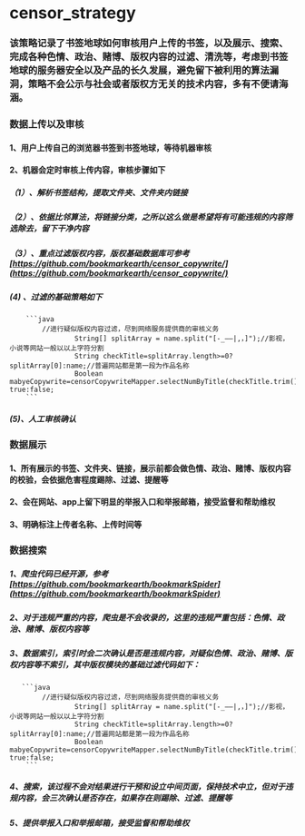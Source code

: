 # censor_strategy

### 该策略记录了书签地球如何审核用户上传的书签，以及展示、搜索、完成各种色情、政治、赌博、版权内容的过滤、清洗等，考虑到书签地球的服务器安全以及产品的长久发展，避免留下被利用的算法漏洞，策略不会公示与社会或者版权方无关的技术内容，多有不便请海涵。

### 数据上传以及审核
#### 1、用户上传自己的浏览器书签到书签地球，等待机器审核
#### 2、机器会定时审核上传内容，审核步骤如下
##### （1）、解析书签结构，提取文件夹、文件夹内链接
##### （2）、依据比邻算法，将链接分类，之所以这么做是希望将有可能违规的内容筛选除去，留下干净内容
##### （3）、重点过滤版权内容，版权基础数据库可参考[https://github.com/bookmarkearth/censor_copywrite/](https://github.com/bookmarkearth/censor_copywrite/)
#####  (4) 、过滤的基础策略如下
        ```java
          	//进行疑似版权内容过滤，尽到网络服务提供商的审核义务
    				String[] splitArray = name.split("[-_——|,，]");//影视，小说等网站一般以以上字符分割
    				String checkTitle=splitArray.length>=0?splitArray[0]:name;//普遍网站都是第一段为作品名称
    				Boolean mabyeCopywrite=censorCopywriteMapper.selectNumByTitle(checkTitle.trim())>0?true:false;
        ```
#####  (5)、人工审核确认

### 数据展示
#### 1、所有展示的书签、文件夹、链接，展示前都会做色情、政治、赌博、版权内容的校验，会依据危害程度踢除、过滤、提醒等
#### 2、会在网站、app上留下明显的举报入口和举报邮箱，接受监督和帮助维权
#### 3、明确标注上传者名称、上传时间等

### 数据搜索
##### 1、爬虫代码已经开源，参考[https://github.com/bookmarkearth/bookmarkSpider](https://github.com/bookmarkearth/bookmarkSpider)
##### 2、对于违规严重的内容，爬虫是不会收录的，这里的违规严重包括：色情、政治、赌博、版权内容等
##### 3、数据索引，索引时会二次确认是否是违规内容，对疑似色情、政治、赌博、版权内容等不索引，其中版权模块的基础过滤代码如下：
       ```java
          	//进行疑似版权内容过滤，尽到网络服务提供商的审核义务
    				String[] splitArray = name.split("[-_——|,，]");//影视，小说等网站一般以以上字符分割
    				String checkTitle=splitArray.length>=0?splitArray[0]:name;//普遍网站都是第一段为作品名称
    				Boolean mabyeCopywrite=censorCopywriteMapper.selectNumByTitle(checkTitle.trim())>0?true:false;
        ```
##### 4、搜索，该过程不会对结果进行干预和设立中间页面，保持技术中立，但对于违规内容，会三次确认是否存在，如果存在则踢除、过滤、提醒等
##### 5、提供举报入口和举报邮箱，接受监督和帮助维权

        
